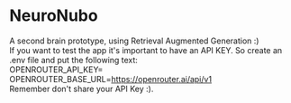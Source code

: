 # NeuroNubo
A second brain prototype, using Retrieval Augmented Generation :) <br>
If you want to test the app it's important to have an API KEY. So create an .env file and put the following text:<br>
OPENROUTER_API_KEY= <br>
OPENROUTER_BASE_URL=https://openrouter.ai/api/v1
<br>
Remember don't share your API Key :).
